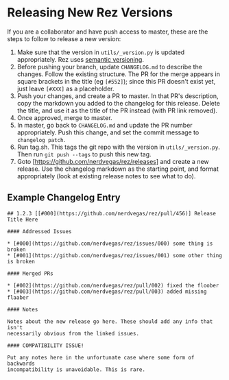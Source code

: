 # Releasing New Rez Versions

If you are a collaborator and have push access to master, these are the steps to
follow to release a new version:

1. Make sure that the version in `utils/_version.py` is updated appropriately.
   Rez uses [semantic versioning](https://semver.org/).
1. Before pushing your branch, update `CHANGELOG.md` to describe the changes. Follow
   the existing structure. The PR for the merge appears in square brackets in the
   title (eg `[#552]`); since this PR doesn't exist yet, just leave `[#XXX]` as a
   placeholder.
2. Push your changes, and create a PR to master. In that PR's description, copy
   the markdown you added to the changelog for this release. Delete the title,
   and use it as the title of the PR instead (with PR link removed).
3. Once approved, merge to master.
4. In master, go back to `CHANGELOG.md` and update the PR number appropriately.
   Push this change, and set the commit message to `changelog patch`.
5. Run tag.sh. This tags the git repo with the version in `utils/_version.py`.
   Then run `git push --tags` to push this new tag.
6. Goto [https://github.com/nerdvegas/rez/releases] and create a new release. Use
   the changelog markdown as the starting point, and format appropriately (look
   at existing release notes to see what to do).

## Example Changelog Entry

```
## 1.2.3 [[#000](https://github.com/nerdvegas/rez/pull/456)] Release Title Here

#### Addressed Issues

* [#000](https://github.com/nerdvegas/rez/issues/000) some thing is broken
* [#001](https://github.com/nerdvegas/rez/issues/001) some other thing is broken

#### Merged PRs

* [#002](https://github.com/nerdvegas/rez/pull/002) fixed the floober
* [#003](https://github.com/nerdvegas/rez/pull/003) added missing flaaber

#### Notes

Notes about the new release go here. These should add any info that isn't
necessarily obvious from the linked issues.

#### COMPATIBILITY ISSUE!

Put any notes here in the unfortunate case where some form of backwards
incompatibility is unavoidable. This is rare.
```
